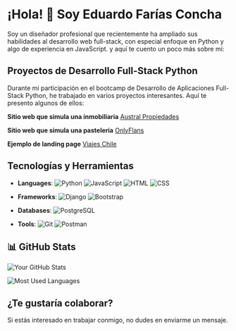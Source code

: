 # ¡Hola! 👋 Soy Eduardo Farías Concha

Soy un diseñador profesional que recientemente ha ampliado sus habilidades al desarrollo web full-stack, con especial enfoque en Python y algo de experiencia en JavaScript. y aquí te cuento un poco más sobre mí:

## Proyectos de Desarrollo Full-Stack Python

Durante mi participación en el bootcamp de Desarrollo de Aplicaciones Full-Stack Python, he trabajado en varios proyectos interesantes. Aquí te presento algunos de ellos:

**Sitio web que simula una inmobiliaria**
[Austral Propiedades](https://edo79.pythonanywhere.com/)

**Sitio web que simula una pasteleria**
[OnlyFlans](https://github.com/edo-farias/onlyflans) 

**Ejemplo de landing page**
[Viajes Chile](https://edo-farias.github.io/prueba_viajesChile/) 

## Tecnologías y Herramientas

- **Languages**: ![Python](https://img.shields.io/badge/-Python-3776AB?logo=python&logoColor=white&style=flat) ![JavaScript](https://img.shields.io/badge/-JavaScript-F7DF1E?logo=javascript&logoColor=black&style=flat) ![HTML](https://img.shields.io/badge/-HTML-E34F26?logo=html5&logoColor=white&style=flat) ![CSS](https://img.shields.io/badge/-CSS-1572B6?logo=css3&logoColor=white&style=flat)

- **Frameworks**: ![Django](https://img.shields.io/badge/-Django-092E20?logo=django&logoColor=white&style=flat) ![Bootstrap](https://img.shields.io/badge/-Bootstrap-7952B3?logo=bootstrap&logoColor=white&style=flat) 

- **Databases**: ![PostgreSQL](https://img.shields.io/badge/-PostgreSQL-4169E1?logo=postgresql&logoColor=white&style=flat)

- **Tools**: ![Git](https://img.shields.io/badge/-Git-F05032?logo=git&logoColor=white&style=flat) ![Postman](https://img.shields.io/badge/-Postman-FF6C37?logo=postman&logoColor=white&style=flat)

## 📊 GitHub Stats
![Your GitHub Stats](https://github-readme-stats.vercel.app/api?username=edo-farias&show_icons=true&theme=radical)

![Most Used Languages](https://github-readme-stats.vercel.app/api/top-langs/?username=edo-farias&layout=compact&theme=radical)

## ¿Te gustaría colaborar?
Si estás interesado en trabajar conmigo, no dudes en enviarme un mensaje.

